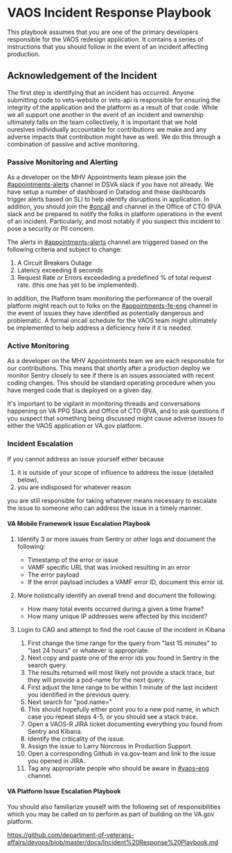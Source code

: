 # VAOS Incident Response Playbook

This playbook assumes that you are one of the primary developers responsible for the VAOS redesign application. It contains a series of instructions that you should follow in the event of an incident affecting production.

## Acknowledgement of the Incident

The first step is identifying that an incident has occurred. Anyone submitting code to vets-website or vets-api is responsible for ensuring the integrity of the application and the platform as a result of that code. While we all support one another in the event of an incident and ownership ultimately falls on the team collectively, it is important that we hold oureslves individually accountable for contributions we make and any adverse impacts that contribution might have as well. We do this through a combination of passive and active monitoring.

### Passive Monitoring and Alerting

As a developer on the MHV Appointments team please join the [#appointments-alerts](https://dsva.slack.com/channels/vaos-alerts) channel in DSVA slack if you have not already. We have setup a number of dashboard in Datadog and these dashboards trigger alerts based on SLI to help identify disruptions in application.
In addition, you should join the [#oncall](https://dsva.slack.com/archives/C30LCU8S3) and channel in the Office of CTO @VA slack and be prepared to notify the folks in platform operations in the event of an incident. Particularly, and most notably if you suspect this incident to pose a security or PII concern.

The alerts in [#appointments-alerts](https://dsva.slack.com/channels/vaos-alerts) channel are triggered based on the following criteria and subject to change:

1. A Circuit Breakers Outage
2. Latency exceeding 8 seconds
3. Request Rate or Errors exceededing a predefined % of total request rate. (this one has yet to be implemented).

In addition, the Platform team monitoring the performance of the overall platform might reach out to folks on the [#appointments-fe-eng](https://dsva.slack.com/channels/vaos-eng) channel in the event of issues they have identified as potentially dangerous and problematic.
A formal oncall schedule for the VAOS team might ultimately be implemented to help address a deficiency here if it is needed.

### Active Monitoring

As a developer on the MHV Appointments team we are each responsible for our contributions. This means that shortly after a production deploy we monitor Sentry closely to see if there is an issues associated with recent coding changes. This should be standard operating procedure when you have merged code that is deployed on a given day.

It's important to be vigilant in monitoring threads and conversations happening on VA PPG Slack and Office of CTO @VA, and to ask questions if you suspect that something being discussed might cause adverse issues to either the VAOS application or VA.gov platform.

### Incident Escalation

If you cannot address an issue yourself either because 

1) it is outside of your scope of influence to address the issue (detailed below), 
2) you are indisposed for whatever reason

you are still responsible for taking whatever means necessary to escalate the issue to someone who can address the issue in a timely manner.

#### VA Mobile Framework Issue Escalation Playbook

1. Identify 3 or more issues from Sentry or other logs and document the following:
    - Timestamp of the error or issue
    - VAMF specific URL that was invoked resulting in an error
    - The error payload
    - If the error payload includes a VAMF error ID, document this error id.
  
2. More holistically identify an overall trend and document the following:
    - How many total events occurred during a given a time frame?
    - How many unique IP addresses were affected by this incident?
  
3. Login to CAG and attempt to find the root cause of the incident in Kibana

    1. First change the time range for the query from "last 15 minutes" to "last 24 hours" or whatever is appropriate.
    2. Next copy and paste one of the error ids you found in Sentry in the search query.
    3. The results returned will most likely not provide a stack trace, but they will provide a pod-name for the next query.
    4. First adjust the time range to be within 1 minute of the last incident you identified in the previous query.
    5. Next search for "pod.name=<whatever the pod name was>"
    6. This should hopefully either point you to a new pod name, in which case you repeat steps 4-5, or you should see a stack trace.
    7. Open a VAOS-R JIRA ticket documenting everything you found from Sentry and Kibana. 
    8. Identify the criticality of the issue. 
    9. Assign the issue to Larry Norcross in Production Support.
    10. Open a corresponding Github in va.gov-team and link to the issue you opened in JIRA.
    11. Tag any appropriate people who should be aware in [#vaos-eng](https://dsva.slack.com/channels/vaos-eng) channel.

#### VA Platform Issue Escalation Playbook

You should also familiarize youself with the following set of responsibilities which you may be called on to perform as part of building on the VA.gov platform.

https://github.com/department-of-veterans-affairs/devops/blob/master/docs/Incident%20Response%20Playbook.md
